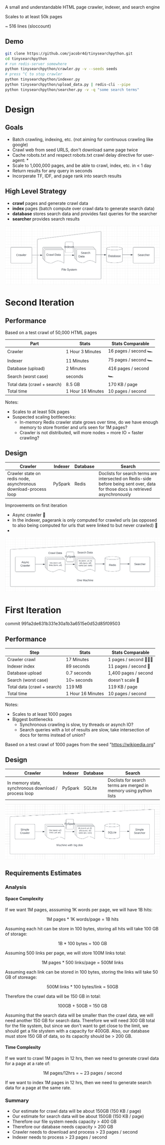 A small and understandable HTML page crawler, indexer, and search engine

Scales to at least 50k pages

~ 516 lines (sloccount)

## Demo
```bash
git clone https://github.com/jacobr4d/tinysearchpython.git
cd tinysearchpython
# run redis-server somewhere
python tinysearchpython/crawler.py -v --seeds seeds
# press ^C to stop crawler
python tinysearchpython/indexer.py
python tinysearchpython/upload_data.py | redis-cli --pipe
python tinysearchpython/searcher.py -v -q "some search terms"
```

# Design
## Goals
- Batch crawling, indexing, etc. (not aiming for continuous crawling like google)
- Crawl web from seed URLS, don't download same page twice
- Cache robots.txt and respect robots.txt crawl delay directive for user-agent: *
- Scale to 1,000,000 pages, and be able to crawl, index, etc. in < 1 day
- Return results for any query in seconds
- Incorperate TF, IDF, and page rank into search results

## High Level Strategy
- **crawl** pages and generate crawl data
- **index** pages (batch compute over crawl data to generate search data)
- **database** stores search data and provides fast queries for the searcher
- **searcher** provides search results

<p align="center">
  <img src="https://raw.githubusercontent.com/jacobr4d/tinysearchpython/master/docs/design.png">
</p>

# Second Iteration

## Performance

Based on a test crawl of 50,000 HTML pages

| Part | Stats | Stats Comparable |
| --- | --- | --- |
| Crawler | 1 Hour 3 Minutes | 16 pages / second 🏎️ | 
| Indexer | 11 Minutes | 75 pages / second 🏎️ |
| Database (upload) | 2 Minutes | 416 pages / second |
| Search (worst case) | seconds | 🏎️ |
| Total data (crawl + search) | 8.5 GB | 170 KB / page |
| Total time | 1 Hour 16 Minutes | 10 pages / second |

Notes:
- Scales to at least 50k pages
- Suspected scaling bottlenecks:
  - In-memory Redis crawler state grows over time, do we have enough memory to store frontier and urls seen for 1M pages?
  - Crawler is not distributed, will more nodes = more IO = faster crawling?

## Design

| Crawler | Indexer | Database | Search |
| --- | --- | --- | --- |
| Crawler state on redis node, asynchronous download-process loop | PySpark | Redis | Doclists for search terms are intersected on Redis-side before being sent over, data for those docs is retrieved asynchronously |

Improvements on first iteration
- Async crawler 🧠
- In the indexer, pagerank is only computed for crawled urls (as opposed to also being computed for urls that were linked to but never crawled) 🧠
- 

<p align="center">
  <img src="https://raw.githubusercontent.com/jacobr4d/tinysearchpython/master/docs/iteration_2.png">
</p>

# First Iteration
commit 991a2de631b331e30a1b3a6515e0d52d85f09503

## Performance

| Step | Stats | Stats Comparable |
| --- | --- | --- |
| Crawler crawl | 17 Minutes | 1 pages / second 🐢🐢🐢 | 
| Indexer index | 89 seconds | 11 pages / second 🐢 |
| Database upload | 0.7 seconds | 1,400 pages / second |
| Search (worst case) | 10+ seconds | doesn't scale 🐢 |
| Total data (crawl + search) | 119 MB | 119 KB / page |
| Total time | 1 Hour 16 Minutes | 10 pages / second |

Notes:
- Scales to at least 1000 pages
- Biggest bottlenecks
  - Synchronous crawling is slow, try threads or asynch IO?
  - Search queries with a lot of results are slow, take intersection of docs for terms instead of union?

Based on a test crawl of 1000 pages from the seed "https://wikipedia.org" 

## Design

| Crawler | Indexer | Database | Search |
| --- | --- | --- | --- |
| In memory state, synchronous download / process loop| PySpark | SQLite | Doclists for search terms are merged in memory using python lists |

<p align="center">
  <img src="https://raw.githubusercontent.com/jacobr4d/tinysearchpython/master/docs/iteration_1.png">
</p>

## Requirements Estimates
### Analysis
#### Space Complexity
If we want 1M pages, asssuming 1K words per page, we will have 1B hits:
<p align="center">
1M pages * 1K words/page = 1B hits
</p>
Assuming each hit can be store in 100 bytes, storing all hits will take 100 GB of storage:
<p align="center">
1B * 100 bytes = 100 GB
</p>
Assuming 500 links per page, we will store 100M links total:
<p align="center">
1M pages * 500 links/page = 500M links
</p>
Assuming each link can be stored in 100 bytes, storing the links will take 50 GB of storeage:
<p align="center">
500M links * 100 bytes/link = 50GB
</p>
Therefore the crawl data will be 150 GB in total:
<p align="center">
100GB + 50GB = 150 GB
</p>
Assuming that the search data will be smaller than the crawl data, we will need another 150 GB for search data. Therefore we will need 300 GB total for the file system, but since we don't want to get close to the limit, we should get a file stystem with a capacity for 400GB. Also, our database must store 150 GB of data, so its capacity should be > 200 GB.

#### Time Complexity
If we want to crawl 1M pages in 12 hrs, then we need to generate crawl data for a page at a rate of:
<p align="center">
1M pages/12hrs = ~ 23 pages / second
</p>
If we want to index 1M pages in 12 hrs, then we need to generate search data for a page at the same rate.

### Summary
- Our estimate for crawl data will be about 150GB (150 KB / page)
- Our estimate for search data will be about 150GB (150 KB / page)
- Therefore our file system needs capacity > 400 GB
- Therefore our database needs capacity > 200 GB
- Crawler needs to download and process > 23 pages / second
- Indexer needs to process > 23 pages / second